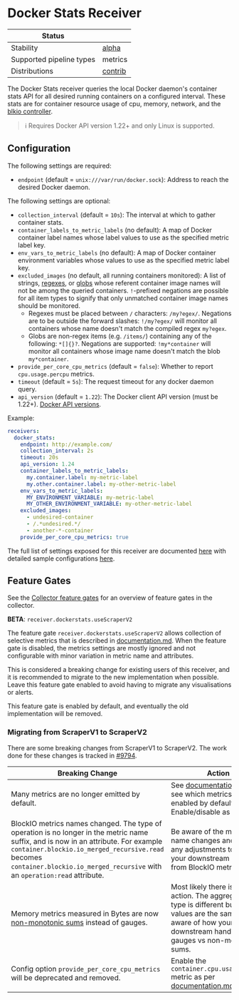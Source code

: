 # Docker Stats Receiver

| Status                   |           |
| ------------------------ |-----------|
| Stability                | [alpha]   |
| Supported pipeline types | metrics   |
| Distributions            | [contrib] |

The Docker Stats receiver queries the local Docker daemon's container stats API for
all desired running containers on a configured interval.  These stats are for container
resource usage of cpu, memory, network, and the
[blkio controller](https://www.kernel.org/doc/Documentation/cgroup-v1/blkio-controller.txt).

> :information_source: Requires Docker API version 1.22+ and only Linux is supported.

## Configuration

The following settings are required:

- `endpoint` (default = `unix:///var/run/docker.sock`): Address to reach the desired Docker daemon.

The following settings are optional:

- `collection_interval` (default = `10s`): The interval at which to gather container stats.
- `container_labels_to_metric_labels` (no default): A map of Docker container label names whose label values to use
as the specified metric label key.
- `env_vars_to_metric_labels` (no default): A map of Docker container environment variables whose values to use
as the specified metric label key.
- `excluded_images` (no default, all running containers monitored): A list of strings,
[regexes](https://golang.org/pkg/regexp/), or [globs](https://github.com/gobwas/glob) whose referent container image
names will not be among the queried containers. `!`-prefixed negations are possible for all item types to signify that
only unmatched container image names should be monitored.
    - Regexes must be placed between `/` characters: `/my?egex/`.  Negations are to be outside the forward slashes:
    `!/my?egex/` will monitor all containers whose name doesn't match the compiled regex `my?egex`.
    - Globs are non-regex items (e.g. `/items/`) containing any of the following: `*[]{}?`.  Negations are supported:
    `!my*container` will monitor all containers whose image name doesn't match the blob `my*container`.
- `provide_per_core_cpu_metrics` (default = `false`): Whether to report `cpu.usage.percpu` metrics.
- `timeout` (default = `5s`): The request timeout for any docker daemon query.
- `api_version` (default = `1.22`): The Docker client API version (must be 1.22+). [Docker API versions](https://docs.docker.com/engine/api/).

Example:

```yaml
receivers:
  docker_stats:
    endpoint: http://example.com/
    collection_interval: 2s
    timeout: 20s
    api_version: 1.24
    container_labels_to_metric_labels:
      my.container.label: my-metric-label
      my.other.container.label: my-other-metric-label
    env_vars_to_metric_labels:
      MY_ENVIRONMENT_VARIABLE: my-metric-label
      MY_OTHER_ENVIRONMENT_VARIABLE: my-other-metric-label
    excluded_images:
      - undesired-container
      - /.*undesired.*/
      - another-*-container
    provide_per_core_cpu_metrics: true
```

The full list of settings exposed for this receiver are documented [here](./config.go)
with detailed sample configurations [here](./testdata/config.yaml).

[alpha]: https://github.com/open-telemetry/opentelemetry-collector#alpha
[contrib]: https://github.com/open-telemetry/opentelemetry-collector-releases/tree/main/distributions/otelcol-contrib


## Feature Gates

See the [Collector feature gates](https://github.com/open-telemetry/opentelemetry-collector/blob/main/featuregate/README.md#collector-feature-gates) for an overview of feature gates in the collector.

**BETA**: `receiver.dockerstats.useScraperV2`

The feature gate `receiver.dockerstats.useScraperV2` allows collection of selective metrics that is described in [documentation.md](./documentation.md). When the feature gate is disabled, the metrics settings are mostly ignored and not configurable with minor variation in metric name and attributes.

This is considered a breaking change for existing users of this receiver, and it is recommended to migrate to the new implementation when possible. Leave this feature gate enabled to avoid having to migrate any visualisations or alerts.

This feature gate is enabled by default, and eventually the old implementation will be removed.

### Migrating from ScraperV1 to ScraperV2

There are some breaking changes from ScraperV1 to ScraperV2. The work done for these changes is tracked in [#9794](https://github.com/open-telemetry/opentelemetry-collector-contrib/issues/9794).

| Breaking Change                     | Action                                                                  |
|-------------------------------------|-------------------------------------------------------------------------|
| Many metrics are no longer emitted by default. | See [documentation.md](./documentation.md) to see which metrics are enabled by default. Enable/disable as desired. |
| BlockIO metrics names changed. The type of operation is no longer in the metric name suffix, and is now in an attribute. For example `container.blockio.io_merged_recursive.read` becomes `container.blockio.io_merged_recursive` with an `operation:read` attribute. | Be aware of the metric name changes and make any adjustments to what your downstream expects from BlockIO metrics. |
| Memory metrics measured in Bytes are now [non-monotonic sums](https://github.com/open-telemetry/opentelemetry-specification/blob/main/specification/metrics/data-model.md#opentelemetry-protocol-data-model-consumer-recommendations) instead of gauges. | Most likely there is no action. The aggregation type is different but the values are the same. Be aware of how your downstream handles gauges vs non-monotonic sums. |
| Config option `provide_per_core_cpu_metrics` will be deprecated and removed. | Enable the `container.cpu.usage.percpu` metric as per [documentation.md](./documentation.md). |
